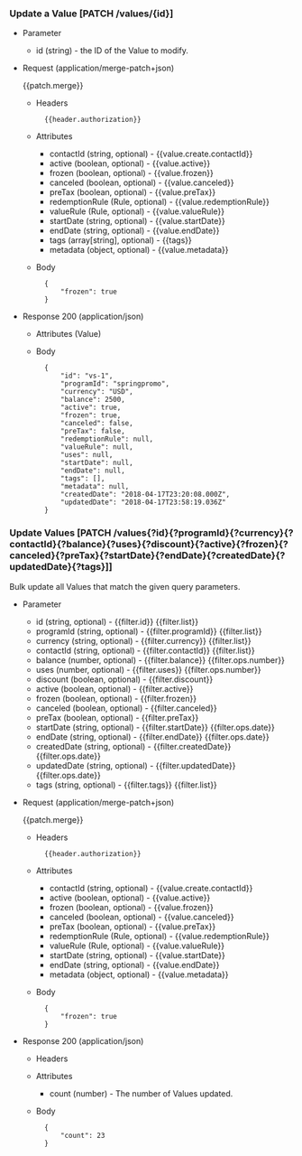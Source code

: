 ### Update a Value [PATCH /values/{id}]

+ Parameter
    + id (string) - the ID of the Value to modify.

+ Request (application/merge-patch+json)

    {{patch.merge}}

    + Headers
    
            {{header.authorization}}

    + Attributes
        + contactId (string, optional) - {{value.create.contactId}}
        + active (boolean, optional) - {{value.active}}
        + frozen (boolean, optional) - {{value.frozen}}
        + canceled (boolean, optional) - {{value.canceled}}
        + preTax (boolean, optional) - {{value.preTax}}
        + redemptionRule (Rule, optional) - {{value.redemptionRule}}
        + valueRule (Rule, optional) - {{value.valueRule}}
        + startDate (string, optional) - {{value.startDate}}
        + endDate (string, optional) - {{value.endDate}}
        + tags (array[string], optional) - {{tags}}
        + metadata (object, optional) - {{value.metadata}}
        
    + Body
    
            {
                "frozen": true
            }
    
+ Response 200 (application/json)
    + Attributes (Value)

    + Body
    
            {
                "id": "vs-1",
                "programId": "springpromo",
                "currency": "USD",
                "balance": 2500, 
                "active": true,
                "frozen": true,
                "canceled": false,
                "preTax": false,
                "redemptionRule": null,
                "valueRule": null,
                "uses": null,
                "startDate": null,
                "endDate": null,
                "tags": [],
                "metadata": null,
                "createdDate": "2018-04-17T23:20:08.000Z",
                "updatedDate": "2018-04-17T23:58:19.036Z"
            }

### Update Values [PATCH /values{?id}{?programId}{?currency}{?contactId}{?balance}{?uses}{?discount}{?active}{?frozen}{?canceled}{?preTax}{?startDate}{?endDate}{?createdDate}{?updatedDate}{?tags}]]

Bulk update all Values that match the given query parameters.
        
+ Parameter
    + id (string, optional) - {{filter.id}}  {{filter.list}}
    + programId (string, optional) - {{filter.programId}}  {{filter.list}}
    + currency (string, optional) - {{filter.currency}}  {{filter.list}}
    + contactId (string, optional) - {{filter.contactId}}  {{filter.list}}
    + balance (number, optional) - {{filter.balance}}  {{filter.ops.number}}
    + uses (number, optional) - {{filter.uses}}  {{filter.ops.number}}
    + discount (boolean, optional) - {{filter.discount}}
    + active (boolean, optional) - {{filter.active}}
    + frozen (boolean, optional) - {{filter.frozen}}
    + canceled (boolean, optional) - {{filter.canceled}}
    + preTax (boolean, optional) - {{filter.preTax}}
    + startDate (string, optional) - {{filter.startDate}}  {{filter.ops.date}}
    + endDate (string, optional) - {{filter.endDate}}  {{filter.ops.date}}
    + createdDate (string, optional) - {{filter.createdDate}}  {{filter.ops.date}}
    + updatedDate (string, optional) - {{filter.updatedDate}}  {{filter.ops.date}}
    + tags (string, optional) - {{filter.tags}}  {{filter.list}}

+ Request (application/merge-patch+json)

    {{patch.merge}}

    + Headers
    
            {{header.authorization}}

    + Attributes
        + contactId (string, optional) - {{value.create.contactId}}
        + active (boolean, optional) - {{value.active}}
        + frozen (boolean, optional) - {{value.frozen}}
        + canceled (boolean, optional) - {{value.canceled}}
        + preTax (boolean, optional) - {{value.preTax}}
        + redemptionRule (Rule, optional) - {{value.redemptionRule}}
        + valueRule (Rule, optional) - {{value.valueRule}}
        + startDate (string, optional) - {{value.startDate}}
        + endDate (string, optional) - {{value.endDate}}
        + metadata (object, optional) - {{value.metadata}}
        
    + Body
    
            {
                "frozen": true
            }
    
+ Response 200 (application/json)
    + Headers
        
    + Attributes
        + count (number) - The number of Values updated.

    + Body

            {
                "count": 23
            }
